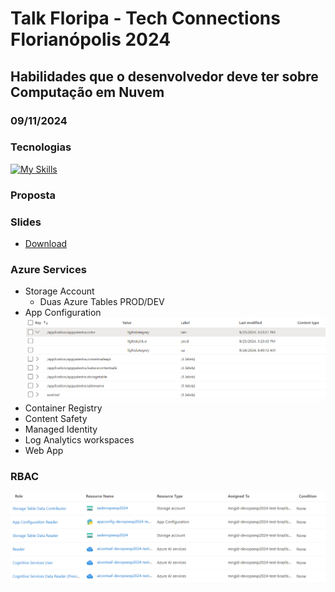 # Talk Floripa - Tech Connections Florianópolis 2024
## Habilidades que o desenvolvedor deve ter sobre Computação em Nuvem
### 09/11/2024

### Tecnologias
[![My Skills](https://skillicons.dev/icons?i=azure,java,spring,linux)](https://skillicons.dev)

### Proposta

### Slides
- [Download](slides/waltercoan_techconnectionfloripa24_v1.pdf)

### Azure Services
- Storage Account
    - Duas Azure Tables PROD/DEV
- App Configuration
    ![Managed Identity Config](slides/appconfig.png)
- Container Registry
- Content Safety
- Managed Identity
- Log Analytics workspaces
- Web App

### RBAC
![Managed Identity Config](slides/mngid.png)
